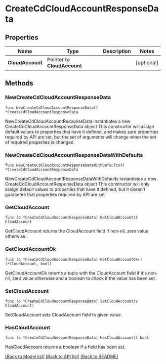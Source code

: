 # CreateCdCloudAccountResponseData

## Properties

Name | Type | Description | Notes
------------ | ------------- | ------------- | -------------
**CloudAccount** | Pointer to [**CloudAccount**](CloudAccount.md) |  | [optional] 

## Methods

### NewCreateCdCloudAccountResponseData

`func NewCreateCdCloudAccountResponseData() *CreateCdCloudAccountResponseData`

NewCreateCdCloudAccountResponseData instantiates a new CreateCdCloudAccountResponseData object
This constructor will assign default values to properties that have it defined,
and makes sure properties required by API are set, but the set of arguments
will change when the set of required properties is changed

### NewCreateCdCloudAccountResponseDataWithDefaults

`func NewCreateCdCloudAccountResponseDataWithDefaults() *CreateCdCloudAccountResponseData`

NewCreateCdCloudAccountResponseDataWithDefaults instantiates a new CreateCdCloudAccountResponseData object
This constructor will only assign default values to properties that have it defined,
but it doesn't guarantee that properties required by API are set

### GetCloudAccount

`func (o *CreateCdCloudAccountResponseData) GetCloudAccount() CloudAccount`

GetCloudAccount returns the CloudAccount field if non-nil, zero value otherwise.

### GetCloudAccountOk

`func (o *CreateCdCloudAccountResponseData) GetCloudAccountOk() (*CloudAccount, bool)`

GetCloudAccountOk returns a tuple with the CloudAccount field if it's non-nil, zero value otherwise
and a boolean to check if the value has been set.

### SetCloudAccount

`func (o *CreateCdCloudAccountResponseData) SetCloudAccount(v CloudAccount)`

SetCloudAccount sets CloudAccount field to given value.

### HasCloudAccount

`func (o *CreateCdCloudAccountResponseData) HasCloudAccount() bool`

HasCloudAccount returns a boolean if a field has been set.


[[Back to Model list]](../README.md#documentation-for-models) [[Back to API list]](../README.md#documentation-for-api-endpoints) [[Back to README]](../README.md)



